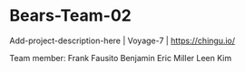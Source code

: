 # Bears-Team-02

Add-project-description-here | Voyage-7 | https://chingu.io/

Team member:
Frank Fausito
Benjamin
Eric Miller
Leen Kim
